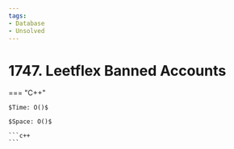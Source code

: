 ```yaml
---
tags:
- Database
- Unsolved
---
```



# 1747. Leetflex Banned Accounts

=== "C++"

    $Time: O()$

    $Space: O()$

    ```c++
    ```